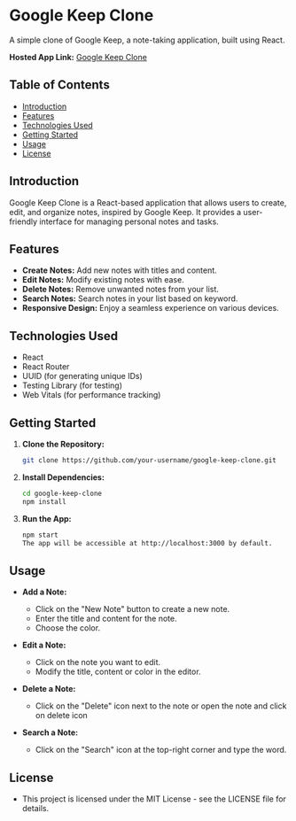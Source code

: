 # Google Keep Clone

A simple clone of Google Keep, a note-taking application, built using React.

**Hosted App Link:**
[Google Keep Clone](https://google-keep-clone-git-dev-shauryapst.vercel.app/)


## Table of Contents

- [Introduction](#introduction)
- [Features](#features)
- [Technologies Used](#technologies-used)
- [Getting Started](#getting-started)
- [Usage](#usage)
- [License](#license)

## Introduction

Google Keep Clone is a React-based application that allows users to create, edit, and organize notes, inspired by Google Keep. It provides a user-friendly interface for managing personal notes and tasks.

## Features

- **Create Notes:** Add new notes with titles and content.
- **Edit Notes:** Modify existing notes with ease.
- **Delete Notes:** Remove unwanted notes from your list.
- **Search Notes:** Search notes in your list based on keyword.
- **Responsive Design:** Enjoy a seamless experience on various devices.

## Technologies Used

- React
- React Router
- UUID (for generating unique IDs)
- Testing Library (for testing)
- Web Vitals (for performance tracking)

## Getting Started

1. **Clone the Repository:**
   ```bash
   git clone https://github.com/your-username/google-keep-clone.git
2. **Install Dependencies:**

    ```bash
    cd google-keep-clone
    npm install

3. **Run the App:**

    ```bash
    npm start
    The app will be accessible at http://localhost:3000 by default.

## Usage
- **Add a Note:**
  - Click on the "New Note" button to create a new note.
  - Enter the title and content for the note.
  - Choose the color.

- **Edit a Note:**
  - Click on the note you want to edit.
  - Modify the title, content or color in the editor.

- **Delete a Note:**
  - Click on the "Delete" icon next to the note or open the note and click on delete icon

- **Search a Note:**
  - Click on the "Search" icon at the top-right corner and type the word.

## License
- This project is licensed under the MIT License - see the LICENSE file for details.
